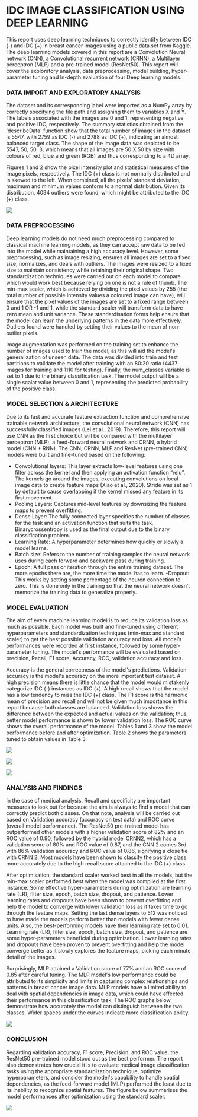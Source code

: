 # IDC IMAGE CLASSIFICATION USING DEEP LEARNING

This report uses deep learning techniques to correctly identify between IDC (-) and IDC (+) in breast cancer images using a public data set from Kaggle. The deep learning models covered in this report are a Convolution Neural network (CNN), a Convolutional recurrent network (CRNN), a Multilayer perceptron (MLP) and a pre-trained model (ResNet50). This report will cover the exploratory analysis, data preprocessing, model building, hyper-parameter tuning and In-depth evaluation of four Deep learning models.

### DATA IMPORT AND EXPLORATORY ANALYSIS
The dataset and its corresponding label were imported as a NumPy array by correctly specifying the file path and assigning them to variables X and Y. The labels associated with the images are 0 and 1, representing negative and positive IDC, respectively. The summary statistics obtained from the 'describeData' function show that the total number of images in the dataset is 5547, with 2759 as IDC (-) and 2788 as IDC (+), indicating an almost balanced target class. The shape of the image data was depicted to be 5547, 50, 50, 3, which means that all images are 50 X 50 by size with colours of red, blue and green (RGB) and thus corresponding to a 4D array.

Figures 1 and 2 show the pixel intensity plot and statistical measures of the image pixels, respectively. The IDC (+) class is not normally distributed and is skewed to the left. When combined, all the pixels' standard deviation, maximum and minimum values conform to a normal distribution. Given its distribution, 4094 outliers were found, which might be attributed to the IDC (+) class.

![](https://github.com/odogwu25/Breast-cancer-images/blob/main/Images/Screenshot%202023-05-14%20at%2002.30.03.png)

### DATA PREPROCESSING

Deep learning models do not need much preprocessing compared to classical machine learning models, as they can accept raw data to be fed into the model while maintaining a high accuracy level. However, some preprocessing, such as image resizing, ensures all images are set to a fixed size, normalizes, and deals with outliers. The images were resized to a fixed size to maintain consistency while retaining their original shape. Two standardization techniques were carried out on each model to compare which would work best because relying on one is not a rule of thumb. The min-max scaler, which is achieved by dividing the pixel values by 255 (the total number of possible intensity values a coloured image can have), will ensure that the pixel values of the images are set to a fixed range between 0 and 1 OR -1 and 1, while the standard scaler will transform data to have zero mean and unit variance. These standardisation forms help ensure that the model can learn the underlying patterns in the data more effectively. Outliers found were handled by setting their values to the mean of non-outlier pixels.

Image augmentation was performed on the training set to enhance the number of images used to train the model, as this will aid the model's generalization of unseen data. The data was divided into train and test partitions to validate the model after training with an 80:20 ratio (4437 images for training and 1110 for testing). Finally, the num_classes variable is set to 1 due to the binary classification task. The model output will be a single scalar value between 0 and 1, representing the predicted probability of the positive class.

### MODEL SELECTION & ARCHITECTURE

Due to its fast and accurate feature extraction function and comprehensive trainable network architecture, the convolutional neural network (CNN) has successfully classified images (Lei et al., 2019). Therefore, this report will use CNN as the first choice but will be compared with the multilayer perceptron (MLP), a feed-forward neural network and CRNN, a hybrid model (CNN + RNN). The CNN, CRNN, MLP and ResNet (pre-trained CNN) models were built and fine-tuned based on the following:

- Convolutional layers: This layer extracts low-level features using one filter across the kernel and then applying an activation function “relu”. The kernels go around the images, executing convolutions on local image data to create feature maps (Xiao et al., 2020). Stride was set as 1 by default to cause overlapping if the kernel missed any feature in its first movement.
- Pooling Layers: Captures mid-level features by downsizing the feature maps to prevent overfitting.
- Dense Layer: The fully connected layer specifies the number of classes for the task and an activation function that suits the task. Binarycrossentropy is used as the final output due to the binary classification problem.
- Learning Rate: A hyperparameter determines how quickly or slowly a model learns.
- Batch size: Refers to the number of training samples the neural network uses during
each forward and backward pass during training.
- Epoch: A full pass or iteration through the entire training dataset. The more epochs there
are, the more time the model has to learn.
-Dropout: This works by setting some percentage of the neuron connection to zero. This is
done only in the training so that the neural network doesn’t memorize the training data to generalize properly.

### MODEL EVALUATION
The aim of every machine learning model is to reduce its validation loss as much as possible. Each model was built and fine-tuned using different hyperparameters and standardization techniques (min-max and standard scaler) to get the best possible validation accuracy and loss. All model’s performances were recorded at first instance, followed by some hyper-parameter tuning. The model's performance will be evaluated based on precision, Recall, F1 score, Accuracy, ROC, validation accuracy and loss.

Accuracy is the general correctness of the model's predictions. Validation accuracy is the model's accuracy on the more important test dataset. A high precision means there is little chance that the model would mistakenly categorize IDC (-) instances as IDC (+). A high recall shows that the model has a low tendency to miss the IDC (+) class. The F1 score is the harmonic mean of precision and recall and will not be given much importance in this report because both classes are balanced. Validation loss shows the difference between the expected and actual values on the validation; thus, better model performance is shown by lower validation loss. The ROC curve shows the overall performance of the model. Tables 1 and 3 show the model performance before and after optimization. Table 2 shows the parameters tuned to obtain values in Table 3.

![](https://github.com/odogwu25/Breast-cancer-images/blob/main/Images/Table%201.png)


![](https://github.com/odogwu25/Breast-cancer-images/blob/main/Images/Table%202.png)


![](https://github.com/odogwu25/Breast-cancer-images/blob/main/Images/Table%203.png)

### ANALYSIS AND FINDINGS

In the case of medical analysis, Recall and specificity are important measures to look out for because the aim is always to find a model that can correctly predict both classes. On that note, analysis will be carried out based on Validation accuracy (accuracy on test data) and ROC curve (overall model performance). The ResNet50 pre-trained model has outperformed other models with a higher validation score of 82% and an ROC value of 0.90, followed by the hybrid model CRNN2, which has a validation score of 80% and ROC value of 0.87, and the CNN 2 comes 3rd with 86% validation accuracy and ROC value of 0.86, signifying a close tie with CRNN 2. Most models have been shown to classify the positive class more accurately due to the high recall score attached to the IDC (+) class.

After optimisation, the standard scaler worked best in all the models, but the min-max scaler performed best when the model was compiled at the first instance. Some effective hyper-parameters during optimization are learning rate (LR), filter size, epoch, batch size, dropout, and patience. Lower learning rates and dropouts have been shown to prevent overfitting and help the model to converge with lower validation loss as it takes time to go through the feature maps. Setting the last dense layers to 512 was noticed to have made the models perform better than models with fewer dense units. Also, the best-performing models have their learning rate set to 0.01. Learning rate (LR), filter size, epoch, batch size, dropout, and patience are some hyper-parameters beneficial during optimization. Lower learning rates and dropouts have been proven to prevent overfitting and help the model converge better as it slowly explores the feature maps, picking each minute detail of the images.

Surprisingly, MLP attained a Validation score of 77% and an ROC score of 0.85 after careful tuning. The MLP model's low performance could be attributed to its simplicity and limits in capturing complex relationships and patterns in breast cancer image data. MLP models have a limited ability to deal with spatial dependencies in image data, which could have affected their performance in this classification task. The ROC graphs below demonstrate how accurately the model can distinguish between the two classes. Wider spaces under the curves indicate more classification ability.

![](https://github.com/odogwu25/Breast-cancer-images/blob/main/Images/ROC.png)

### CONCLUSION
Regarding validation accuracy, F1 score, Precision, and ROC value, the ResNet50 pre-trained model stood out as the best performer. The report also demonstrates how crucial it is to evaluate medical image classification tasks using the appropriate standardization technique, optimize hyperparameters, and consider the model's capability to handle spatial dependencies, as the feed-forward model (MLP) performed the least due to its inability to recognize spatial features. The figure below summarises the model performances after optimization using the standard scaler.

![](https://github.com/odogwu25/Breast-cancer-images/blob/main/Images/Bar%20plot.png)




